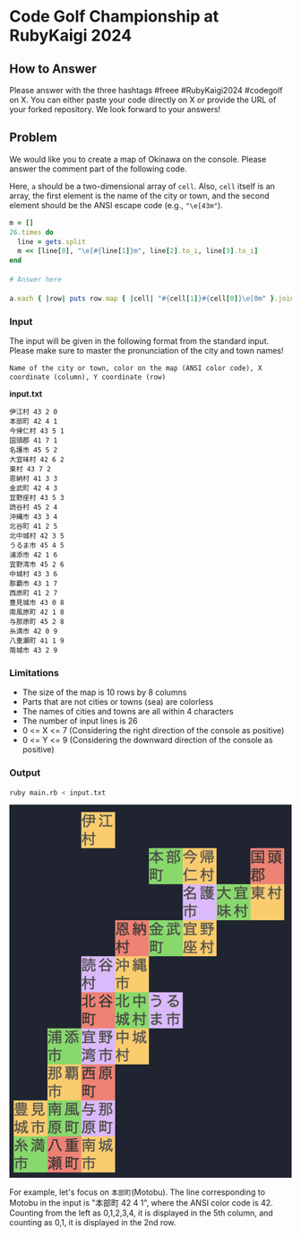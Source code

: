 # Code Golf Championship at RubyKaigi 2024

## How to Answer

Please answer with the three hashtags #freee #RubyKaigi2024 #codegolf on X. You can either paste your code directly on X or provide the URL of your forked repository. We look forward to your answers!

## Problem

We would like you to create a map of Okinawa on the console. Please answer the comment part of the following code.

Here, `a` should be a two-dimensional array of `cell`. Also, `cell` itself is an array, the first element is the name of the city or town, and the second element should be the ANSI escape code (e.g., `"\e[43m"`).

```ruby
m = []
26.times do
  line = gets.split
  m << [line[0], "\e[#{line[1]}m", line[2].to_i, line[3].to_i]
end

# Answer here

a.each { |row| puts row.map { |cell| "#{cell[1]}#{cell[0]}\e[0m" }.join }
```

### Input

The input will be given in the following format from the standard input. Please make sure to master the pronunciation of the city and town names!

```
Name of the city or town, color on the map (ANSI color code), X coordinate (column), Y coordinate (row)
```

**input.txt**

```
伊江村 43 2 0
本部町 42 4 1
今帰仁村 43 5 1
国頭郡 41 7 1
名護市 45 5 2
大宜味村 42 6 2
東村 43 7 2
恩納村 41 3 3
金武町 42 4 3
宜野座村 43 5 3
読谷村 45 2 4
沖縄市 43 3 4
北谷町 41 2 5
北中城村 42 3 5
うるま市 45 4 5
浦添市 42 1 6
宜野湾市 45 2 6
中城村 43 3 6
那覇市 43 1 7
西原町 41 2 7
豊見城市 43 0 8
南風原町 42 1 8
与那原町 45 2 8
糸満市 42 0 9
八重瀬町 41 1 9
南城市 43 2 9
```

### Limitations

- The size of the map is 10 rows by 8 columns
- Parts that are not cities or towns (sea) are colorless
- The names of cities and towns are all within 4 characters
- The number of input lines is 26
- 0 <= X <= 7 (Considering the right direction of the console as positive)
- 0 <= Y <= 9 (Considering the downward direction of the console as positive)

### Output

```sh
ruby main.rb < input.txt
```

![](output.png)

For example, let's focus on `本部町`(Motobu). The line corresponding to Motobu in the input is "本部町 42 4 1", where the ANSI color code is 42. Counting from the left as 0,1,2,3,4, it is displayed in the 5th column, and counting as 0,1, it is displayed in the 2nd row.
